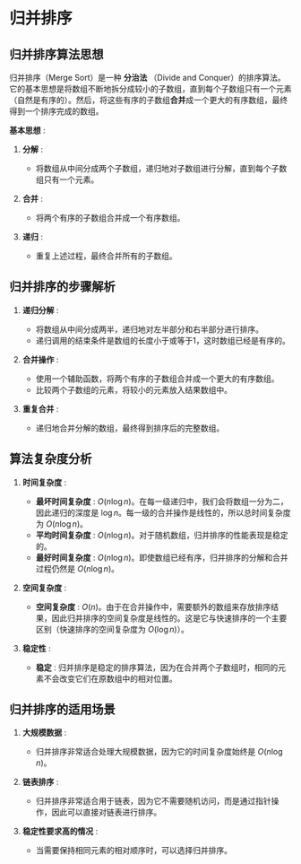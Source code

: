 # 归并排序

## 归并排序算法思想

归并排序（Merge Sort）是一种 **分治法** （Divide and Conquer）的排序算法。它的基本思想是将数组不断地拆分成较小的子数组，直到每个子数组只有一个元素（自然是有序的）。然后，将这些有序的子数组**合并**成一个更大的有序数组，最终得到一个排序完成的数组。

 **基本思想** :

1. **分解** :

   * 将数组从中间分成两个子数组，递归地对子数组进行分解，直到每个子数组只有一个元素。
2. **合并** :

   * 将两个有序的子数组合并成一个有序数组。
3. **递归** :

   * 重复上述过程，最终合并所有的子数组。

## 归并排序的步骤解析

1. **递归分解** :

   * 将数组从中间分成两半，递归地对左半部分和右半部分进行排序。
   * 递归调用的结束条件是数组的长度小于或等于1，这时数组已经是有序的。
2. **合并操作** :

   * 使用一个辅助函数，将两个有序的子数组合并成一个更大的有序数组。
   * 比较两个子数组的元素，将较小的元素放入结果数组中。
3. **重复合并** :

   * 递归地合并分解的数组，最终得到排序后的完整数组。

## 算法复杂度分析

1. **时间复杂度** :
   * **最坏时间复杂度** : $O(n \log n)$。在每一级递归中，我们会将数组一分为二，因此递归的深度是 $\log n$。每一级的合并操作是线性的，所以总时间复杂度为 $O(n \log n)$。
   * **平均时间复杂度** : $O(n \log n)$。对于随机数组，归并排序的性能表现是稳定的。
   * **最好时间复杂度** : $O(n \log n)$。即使数组已经有序，归并排序的分解和合并过程仍然是 $O(n \log n)$。
2. **空间复杂度** :

   * **空间复杂度** : $O(n)$。由于在合并操作中，需要额外的数组来存放排序结果，因此归并排序的空间复杂度是线性的。这是它与快速排序的一个主要区别（快速排序的空间复杂度为 $O(\log n)$）。
3. **稳定性** :

   * **稳定** : 归并排序是稳定的排序算法，因为在合并两个子数组时，相同的元素不会改变它们在原数组中的相对位置。


## 归并排序的适用场景

1. **大规模数据** :

   * 归并排序非常适合处理大规模数据，因为它的时间复杂度始终是 $O(n \log n)$。
2. **链表排序** :

   * 归并排序非常适合用于链表，因为它不需要随机访问，而是通过指针操作，因此可以直接对链表进行排序。
3. **稳定性要求高的情况** :

   * 当需要保持相同元素的相对顺序时，可以选择归并排序。

